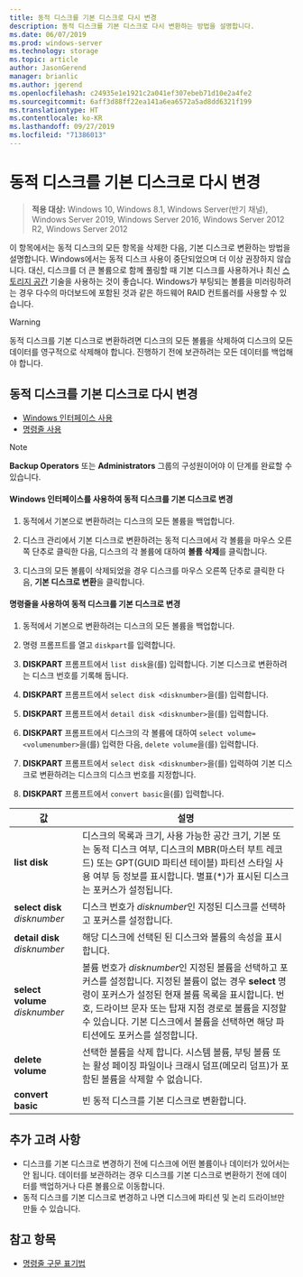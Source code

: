 ```yaml
---
title: 동적 디스크를 기본 디스크로 다시 변경
description: 동적 디스크를 기본 디스크로 다시 변환하는 방법을 설명합니다.
ms.date: 06/07/2019
ms.prod: windows-server
ms.technology: storage
ms.topic: article
author: JasonGerend
manager: brianlic
ms.author: jgerend
ms.openlocfilehash: c24935e1e1921c2a041ef307ebeb71d10e2a4fe2
ms.sourcegitcommit: 6aff3d88ff22ea141a6ea6572a5ad8dd6321f199
ms.translationtype: HT
ms.contentlocale: ko-KR
ms.lasthandoff: 09/27/2019
ms.locfileid: "71386013"
---
```

# <a name="change-a-dynamic-disk-back-to-a-basic-disk"></a>동적 디스크를 기본 디스크로 다시 변경

> **적용 대상:** Windows 10, Windows 8.1, Windows Server(반기 채널), Windows Server 2019, Windows Server 2016, Windows Server 2012 R2, Windows Server 2012

이 항목에서는 동적 디스크의 모든 항목을 삭제한 다음, 기본 디스크로 변환하는 방법을 설명합니다. Windows에서는 동적 디스크 사용이 중단되었으며 더 이상 권장하지 않습니다. 대신, 디스크를 더 큰 볼륨으로 함께 풀링할 때 기본 디스크를 사용하거나 최신 [스토리지 공간](https://support.microsoft.com/help/12438/windows-10-storage-spaces) 기술을 사용하는 것이 좋습니다. Windows가 부팅되는 볼륨을 미러링하려는 경우 다수의 마더보드에 포함된 것과 같은 하드웨어 RAID 컨트롤러를 사용할 수 있습니다.

> [!WARNING]
> 동적 디스크를 기본 디스크로 변환하려면 디스크의 모든 볼륨을 삭제하여 디스크의 모든 데이터를 영구적으로 삭제해야 합니다. 진행하기 전에 보관하려는 모든 데이터를 백업해야 합니다.

## <a name="changing-a-dynamic-disk-back-to-a-basic-disk"></a>동적 디스크를 기본 디스크로 다시 변경

-   [Windows 인터페이스 사용](#to-change-a-dynamic-disk-back-to-a-basic-disk-using-the-windows-interface)
-   [명령줄 사용](#to-change-a-dynamic-disk-back-to-a-basic-disk-using-a-command-line)

> [!NOTE]
> **Backup Operators** 또는 **Administrators** 그룹의 구성원이어야 이 단계를 완료할 수 있습니다.

#### <a name="to-change-a-dynamic-disk-back-to-a-basic-disk-using-the-windows-interface"></a>Windows 인터페이스를 사용하여 동적 디스크를 기본 디스크로 변경

1.  동적에서 기본으로 변환하려는 디스크의 모든 볼륨을 백업합니다.

2.  디스크 관리에서 기본 디스크로 변환하려는 동적 디스크에서 각 볼륨을 마우스 오른쪽 단추로 클릭한 다음, 디스크의 각 볼륨에 대하여 **볼륨 삭제**를 클릭합니다.

3.  디스크의 모든 볼륨이 삭제되었을 경우 디스크를 마우스 오른쪽 단추로 클릭한 다음, **기본 디스크로 변환**을 클릭합니다.

#### <a name="to-change-a-dynamic-disk-back-to-a-basic-disk-using-a-command-line"></a>명령줄을 사용하여 동적 디스크를 기본 디스크로 변경

1.  동적에서 기본으로 변환하려는 디스크의 모든 볼륨을 백업합니다.

2.  명령 프롬프트를 열고 `diskpart`를 입력합니다.

3.  **DISKPART** 프롬프트에서 `list disk`을(를) 입력합니다. 기본 디스크로 변환하려는 디스크 번호를 기록해 둡니다.

4.  **DISKPART** 프롬프트에서 `select disk <disknumber>`을(를) 입력합니다.

5.  **DISKPART** 프롬프트에서 `detail disk <disknumber>`을(를) 입력합니다.

6.  **DISKPART** 프롬프트에서 디스크의 각 볼륨에 대하여 `select volume= <volumenumber>`을(를) 입력한 다음, `delete volume`을(를) 입력합니다.

7.  **DISKPART** 프롬프트에서 `select disk <disknumber>`을(를) 입력하여 기본 디스크로 변환하려는 디스크의 디스크 번호를 지정합니다.

8.  **DISKPART** 프롬프트에서 `convert basic`을(를) 입력합니다.


| 값  | 설명 |
| --- | --- |
| **list disk**                         | 디스크의 목록과 크기, 사용 가능한 공간 크기, 기본 또는 동적 디스크 여부, 디스크의 MBR(마스터 부트 레코드) 또는 GPT(GUID 파티션 테이블) 파티션 스타일 사용 여부 등 정보를 표시합니다. 별표(*)가 표시된 디스크는 포커스가 설정됩니다. |
| **select disk** <em>disknumber</em>   | 디스크 번호가 <em>disknumber</em>인 지정된 디스크를 선택하고 포커스를 설정합니다.  |
| **detail disk** <em>disknumber</em>   | 해당 디스크에 선택된 된 디스크와 볼륨의 속성을 표시합니다.  |
| **select volume** <em>disknumber</em> | 볼륨 번호가 <em>disknumber</em>인 지정된 볼륨을 선택하고 포커스를 설정합니다. 지정된 볼륨이 없는 경우 **select** 명령이 포커스가 설정된 현재 볼륨 목록을 표시합니다. 번호, 드라이브 문자 또는 탑재 지점 경로로 볼륨을 지정할 수 있습니다. 기본 디스크에서 볼륨을 선택하면 해당 파티션에도 포커스를 설정합니다. |
| **delete volume**                     | 선택한 볼륨을 삭제 합니다. 시스템 볼륨, 부팅 볼륨 또는 활성 페이징 파일이나 크래시 덤프(메모리 덤프)가 포함된 볼륨을 삭제할 수 없습니다. |
| **convert basic** | 빈 동적 디스크를 기본 디스크로 변환합니다.  |

## <a name="additional-considerations"></a>추가 고려 사항

-   디스크를 기본 디스크로 변경하기 전에 디스크에 어떤 볼륨이나 데이터가 있어서는 안 됩니다. 데이터를 보관하려는 경우 디스크를 기본 디스크로 변환하기 전에 데이터를 백업하거나 다른 볼륨으로 이동합니다.
-   동적 디스크를 기본 디스크로 변경하고 나면 디스크에 파티션 및 논리 드라이브만 만들 수 있습니다.

## <a name="see-also"></a>참고 항목

-   [명령줄 구문 표기법](https://technet.microsoft.com/library/cc742449(v=ws.11).aspx)